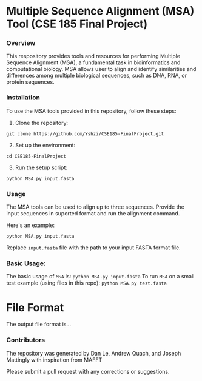 # Multiple Sequence Alignment (MSA) Tool (CSE 185 Final Project)
### Overview 
This respository provides tools and resources for performing Multiple Sequence Alignment (MSA), a fundamental task in bioinformatics and computational biology. MSA allows user to align and identify similarities and differences among multiple biological sequences, such as DNA, RNA, or protein sequences. 

### Installation 
To use the MSA tools provided in this repository, follow these steps:
1. Clone the repository:

`git clone https://github.com/Yshzi/CSE185-FinalProject.git`

2. Set up the environment:
```
cd CSE185-FinalProject
```
3. Run the setup script: 

`python MSA.py input.fasta`

### Usage 
The MSA tools can be used to align up to three sequences. Provide the input sequences in suported format and run the alignment command. 

Here's an example:

`python MSA.py input.fasta`

Replace `input.fasta` file with the path to your input FASTA format file. 

### Basic Usage:
The basic usage of `MSA` is:
`python MSA.py input.fasta`
To run `MSA` on a small test example (using files in this repo):
`python MSA.py test.fasta`
# File Format
The output file format is...
### Contributors 
The repository was generated by Dan Le, Andrew Quach, and Joseph Mattingly with inspiration from MAFFT

Please submit a pull request with any corrections or suggestions.
